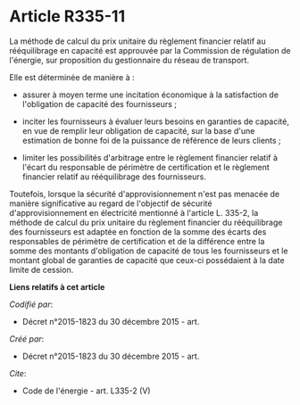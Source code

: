 # Article R335-11

La méthode de calcul du prix unitaire du règlement financier relatif au rééquilibrage en capacité est approuvée par la
Commission de régulation de l'énergie, sur proposition du gestionnaire du réseau de transport. 

Elle est déterminée de manière à :

- assurer à moyen terme une incitation économique à la satisfaction de l'obligation de capacité des fournisseurs ;

- inciter les fournisseurs à évaluer leurs besoins en garanties de capacité, en vue de remplir leur obligation de capacité,
sur la base d'une estimation de bonne foi de la puissance de référence de leurs clients ;

- limiter les possibilités d'arbitrage entre le règlement financier relatif à l'écart du responsable de périmètre de
certification et le règlement financier relatif au rééquilibrage des fournisseurs. 

Toutefois, lorsque la sécurité d'approvisionnement n'est pas menacée de manière significative au regard de l'objectif de
sécurité d'approvisionnement en électricité mentionné à l'article L. 335-2, la méthode de calcul du prix unitaire du
règlement financier du rééquilibrage des fournisseurs est adaptée en fonction de la somme des écarts des responsables de
périmètre de certification et de la différence entre la somme des montants d'obligation de capacité de tous les fournisseurs
et le montant global de garanties de capacité que ceux-ci possédaient à la date limite de cession.

**Liens relatifs à cet article**

_Codifié par_:

  - Décret n°2015-1823 du 30 décembre 2015 - art.

_Créé par_:

  - Décret n°2015-1823 du 30 décembre 2015 - art.

_Cite_:

  - Code de l'énergie - art. L335-2 (V)

